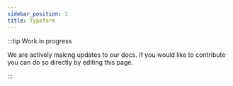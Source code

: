 ```yaml
---
sidebar_position: 1
title: Typeform
---
```


:::tip Work in progress

We are actively making updates to our docs. If you would like to contribute you can do so directly by editing this page.

:::
